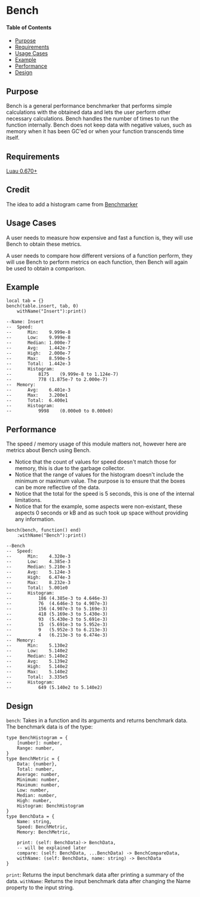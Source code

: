 # Bench

#### Table of Contents
- [Purpose](#purpose)
- [Requirements](#requirements)
- [Usage Cases](#usage-cases)
- [Example](#example)
- [Performance](#performance)
- [Design](#design)

## Purpose

Bench is a general performance benchmarker that performs simple calculations with the obtained data and lets the user perform other necessary calculations.  Bench handles the number of times to run the function internally.  Bench does not keep data with negative values, such as memory when it has been GC'ed or when your function transcends time itself.  

## Requirements
[Luau 0.670+](https://github.com/luau-lang/luau/releases)

## Credit
The idea to add a histogram came from [Benchmarker](https://boatbomber.itch.io/benchmarker)

## Usage Cases
A user needs to measure how expensive and fast a function is, they will use Bench to obtain these metrics.

A user needs to compare how different versions of a function perform, they will use Bench to perform metrics on each function, then Bench will again be used to obtain a comparison.

## Example
```luau
local tab = {}
bench(table.insert, tab, 0)
	withName("Insert"):print()

--Name: Insert
--	Speed: 
--		Min:	9.999e-8
--		Low:	9.999e-8
--		Median:	1.000e-7
--		Avg:	1.442e-7
--		High:	2.000e-7
--		Max:	8.590e-5
--		Total:	1.442e-3
--		Histogram:
--			8175	(9.999e-8 to 1.124e-7)
--			778	(1.875e-7 to 2.000e-7)
--	Memory: 
--		Avg:	6.401e-3
--		Max:	3.200e1
--		Total:	6.400e1
--		Histogram:
--			9998	(0.000e0 to 0.000e0)
```

## Performance

The speed / memory usage of this module matters not, however here are metrics about Bench using Bench.  

 * Notice that the count of values for speed doesn't match those for memory, this is due to the garbage collector.  
 * Notice that the range of values for the histogram doesn't include the minimum or maximum value.  The purpose is to ensure that the boxes can be more reflective of the data.  
 * Notice that the total for the speed is 5 seconds, this is one of the internal limitations.  
 * Notice that for the example, some aspects were non-existant, these aspects 0 seconds or kB and as such took up space without providing any information.  

```luau
bench(bench, function() end)
	:withName("Bench"):print()

--Bench
--	Speed: 
--		Min:	4.320e-3
--		Low:	4.385e-3
--		Median:	5.210e-3
--		Avg:	5.124e-3
--		High:	6.474e-3
--		Max:	8.232e-3
--		Total:	5.001e0
--		Histogram:
--			186	(4.385e-3 to 4.646e-3)
--			76	(4.646e-3 to 4.907e-3)
--			156	(4.907e-3 to 5.169e-3)
--			418	(5.169e-3 to 5.430e-3)
--			93	(5.430e-3 to 5.691e-3)
--			15	(5.691e-3 to 5.952e-3)
--			9	(5.952e-3 to 6.213e-3)
--			4	(6.213e-3 to 6.474e-3)
--	Memory: 
--		Min:	5.130e2
--		Low:	5.140e2
--		Median:	5.140e2
--		Avg:	5.139e2
--		High:	5.140e2
--		Max:	5.140e2
--		Total:	3.335e5
--		Histogram:
--			649	(5.140e2 to 5.140e2)
```

## Design

`bench`: Takes in a function and its arguments and returns benchmark data.  The benchmark data is of the type: 
```luau
type BenchHistogram = {
	[number]: number,
	Range: number,
}
type BenchMetric = {
	Data: {number},
	Total: number,
	Average: number,
	Minimum: number,
	Maximum: number,
	Low: number,
	Median: number,
	High: number,
	Histogram: BenchHistogram
}
type BenchData = {
	Name: string,
	Speed: BenchMetric,
	Memory: BenchMetric,

	print: (self: BenchData)-> BenchData,
	-- will be explained later
	compare: (self: BenchData, ...BenchData) -> BenchCompareData,
	withName: (self: BenchData, name: string) -> BenchData
}
```
`print`: Returns the input benchmark data after printing a summary of the data.
`withName`: Returns the input benchmark data after changing the Name property to the input string.

